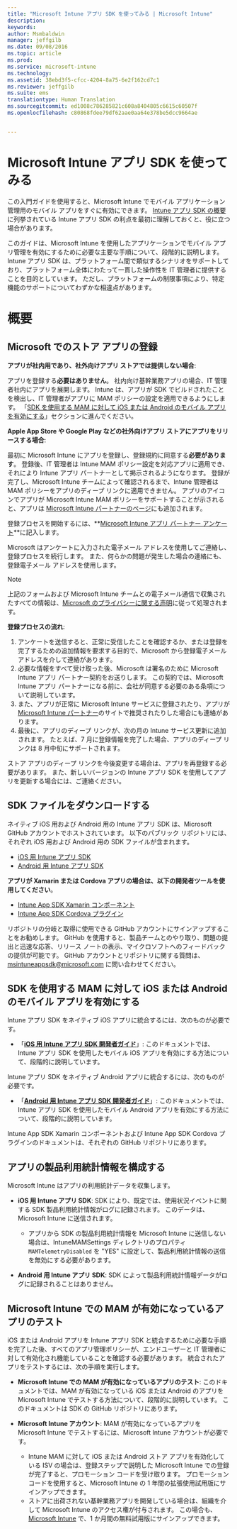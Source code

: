 ```yaml
---
title: "Microsoft Intune アプリ SDK を使ってみる | Microsoft Intune"
description: 
keywords: 
author: Msmbaldwin
manager: jeffgilb
ms.date: 09/08/2016
ms.topic: article
ms.prod: 
ms.service: microsoft-intune
ms.technology: 
ms.assetid: 38ebd3f5-cfcc-4204-8a75-6e2f162cd7c1
ms.reviewer: jeffgilb
ms.suite: ems
translationtype: Human Translation
ms.sourcegitcommit: ed1008c786285821c608a8404805c6615c60507f
ms.openlocfilehash: c80868fdee79df62aae0aa64e378be5dcc9664ae


---
```


# <a name="getting-started-with-the-microsoft-intune-app-sdk"></a>Microsoft Intune アプリ SDK を使ってみる

この入門ガイドを使用すると、Microsoft Intune でモバイル アプリケーション管理用のモバイル アプリをすぐに有効にできます。 [Intune アプリ SDK の概要](intune-app-sdk.md)に列挙されている Intune アプリ SDK の利点を最初に理解しておくと、役に立つ場合があります。

このガイドは、Microsoft Intune を使用したアプリケーションでモバイル アプリ管理を有効にするために必要な主要な手順について、段階的に説明します。 Intune アプリ SDK は、プラットフォーム間で類似するシナリオをサポートしており、プラットフォーム全体にわたって一貫した操作性を IT 管理者に提供することを目的としています。 ただし、プラットフォームの制限事項により、特定機能のサポートについてわずかな相違点があります。

# <a name="getting-started"></a>概要

## <a name="register-your-store-app-with-microsoft"></a>Microsoft でのストア アプリの登録

**アプリが社内用であり、社外向けアプリ ストアでは提供しない場合**:

アプリを登録する**必要はありません**。 社内向け基幹業務アプリの場合、IT 管理者社内にアプリを展開します。 Intune は、アプリが SDK でビルドされたことを検出し、IT 管理者がアプリに MAM ポリシーの設定を適用できるようにします。 「[SDK を使用する MAM に対して iOS または Android のモバイル アプリを有効にする](#enable-your-ios-or-android-mobile-app-for-mam-with-the-sdk)」セクションに進んでください。

**Apple App Store や Google Play などの社外向けアプリ ストアにアプリをリリースする場合**: 

最初に Microsoft Intune にアプリを登録し、登録規約に同意する**必要があります**。 登録後、IT 管理者は Intune MAM ポリシー設定を対応アプリに適用でき、それにより Intune アプリ パートナーとして掲示されるようになります。 登録が完了し、Microsoft Intune チームによって確認されるまで、Intune 管理者は MAM ポリシーをアプリのディープ リンクに適用できません。 アプリのアイコンでアプリが Microsoft Intune MAM ポリシーをサポートすることが示されると、アプリは [Microsoft Intune パートナーのページ](https://www.microsoft.com/en-us/cloud-platform/microsoft-intune-apps)にも追加されます。

登録プロセスを開始するには、**[Microsoft Intune アプリ パートナー アンケート](https://forms.office.com/Pages/ResponsePage.aspx?id=v4j5cvGGr0GRqy180BHbR6oOVGFZ3pxJmwSN1N_eXwJUQUc5Mkw2UVU0VzI5WkhQOEYyMENWNDBWRS4u)**に記入します。 

Microsoft はアンケートに入力された電子メール アドレスを使用してご連絡し、登録プロセスを続行します。 また、何らかの問題が発生した場合の連絡にも、登録電子メール アドレスを使用します。

> [!NOTE]
> 上記のフォームおよび Microsoft Intune チームとの電子メール通信で収集されたすべての情報は、[Microsoft のプライバシーに関する声明](https://www.microsoft.com/en-us/privacystatement/default.aspx)に従って処理されます。

**登録プロセスの流れ**: 

1. アンケートを送信すると、正常に受信したことを確認するか、または登録を完了するための追加情報を要求する目的で、Microsoft から登録電子メール アドレスを介して連絡があります。 
2. 必要な情報をすべて受け取った後、Microsoft は署名のために Microsoft Intune アプリ パートナー契約をお送りします。 この契約では、Microsoft Intune アプリ パートナーになる前に、会社が同意する必要のある条項について説明しています。 
3. また、アプリが正常に Microsoft Intune サービスに登録されたり、アプリが [Microsoft Intune パートナー](https://www.microsoft.com/en-us/cloud-platform/microsoft-intune-apps)のサイトで推奨されたりした場合にも連絡があります。 
4. 最後に、アプリのディープ リンクが、次の月の Intune サービス更新に追加されます。 たとえば、7 月に登録情報を完了した場合、アプリのディープ リンクは 8 月中旬にサポートされます。 

ストア アプリのディープ リンクを今後変更する場合は、アプリを再登録する必要があります。 また、新しいバージョンの Intune アプリ SDK を使用してアプリを更新する場合には、ご連絡ください。



## <a name="download-the-sdk-files"></a>SDK ファイルをダウンロードする

ネイティブ iOS 用および Android 用の Intune アプリ SDK は、Microsoft GitHub アカウントでホストされています。 以下のパブリック リポジトリには、それぞれ iOS 用および Android 用の SDK ファイルが含まれます。

* [iOS 用 Intune アプリ SDK](https://github.com/msintuneappsdk/ms-intune-app-sdk-ios)
* [Android 用 Intune アプリ SDK](https://github.com/msintuneappsdk/ms-intune-app-sdk-android)

**アプリが Xamarin または Cordova アプリの場合は、以下の開発者ツールを使用してください**。

* [Intune App SDK Xamarin コンポーネント](https://github.com/msintuneappsdk/intune-app-sdk-xamarin)
* [Intune App SDK Cordova プラグイン](https://github.com/msintuneappsdk/cordova-plugin-ms-intune-mam)

リポジトリの分岐と取得に使用できる GitHub アカウントにサインアップすることをお勧めします。 GitHub を使用すると、製品チームとのやり取り、問題の提出と迅速な応答、リリース ノートの表示、マイクロソフトへのフィードバックの提供が可能です。 GitHub アカウントとリポジトリに関する質問は、msintuneappsdk@microsoft.com に問い合わせてください。





## <a name="enable-your-ios-or-android-mobile-app-for-mam-with-the-sdk"></a>SDK を使用する MAM に対して iOS または Android のモバイル アプリを有効にする

Intune アプリ SDK をネイティブ iOS アプリに統合するには、次のものが必要です。 

* 「**[iOS 用 Intune アプリ SDK 開発者ガイド](intune-app-sdk-ios.md)**」: このドキュメントでは、Intune アプリ SDK を使用したモバイル iOS アプリを有効にする方法について、段階的に説明しています。 


Intune アプリ SDK をネイティブ Android アプリに統合するには、次のものが必要です。

* 「**[Android 用 Intune アプリ SDK 開発者ガイド](intune-app-sdk-android.md)**」: このドキュメントでは、Intune アプリ SDK を使用したモバイル Android アプリを有効にする方法について、段階的に説明しています。 

Intune App SDK Xamarin コンポーネントおよび Intune App SDK Cordova プラグインのドキュメントは、それぞれの GitHub リポジトリにあります。 


## <a name="configuring-telemetry-for-your-app"></a>アプリの製品利用統計情報を構成する

Microsoft Intune はアプリの利用統計データを収集します。

* **iOS 用 Intune アプリ SDK**: SDK により、既定では、使用状況イベントに関する SDK 製品利用統計情報がログに記録されます。 このデータは、Microsoft Intune に送信されます。

    * アプリから SDK の製品利用統計情報を Microsoft Intune に送信しない場合は、IntuneMAMSettings ディレクトリのプロパティ `MAMTelemetryDisabled` を "YES" に設定して、製品利用統計情報の送信を無効にする必要があります。

* **Android 用 Intune アプリ SDK**: SDK によって製品利用統計情報データがログに記録されることはありません。

## <a name="test-your-mam-enabled-app-with-microsoft-intune"></a>Microsoft Intune での MAM が有効になっているアプリのテスト

iOS または Android アプリを Intune アプリ SDK と統合するために必要な手順を完了した後、すべてのアプリ管理ポリシーが、エンドユーザーと IT 管理者に対して有効化され機能していることを確認する必要があります。 統合されたアプリをテストするには、次の手順を実行します。

<!--TODO-->

* **Microsoft Intune での MAM が有効になっているアプリのテスト**: このドキュメントでは、MAM が有効になっている iOS または Android のアプリを Microsoft Intune でテストする方法について、段階的に説明しています。 このドキュメントは SDK の GitHub リポジトリにあります。

* **Microsoft Intune アカウント**: MAM が有効になっているアプリを Microsoft Intune でテストするには、Microsoft Intune アカウントが必要です。 
    * Intune MAM に対して iOS または Android ストア アプリを有効化している ISV の場合は、登録ステップで説明した Microsoft Intune での登録が完了すると、プロモーション コードを受け取ります。 プロモーション コードを使用すると、Microsoft Intune の 1 年間の拡張使用試用版にサインアップできます。 
    * ストアに出荷されない基幹業務アプリを開発している場合は、組織を介して Microsoft Intune のアクセス権が付与されます。 この場合も、[Microsoft Intune](https://portal.office.com/Signup/Signup.aspx?OfferId=40BE278A-DFD1-470a-9EF7-9F2596EA7FF9&dl=INTUNE_A&ali=1#0) で、1 か月間の無料試用版にサインアップできます。




<!--HONumber=Nov16_HO1-->


